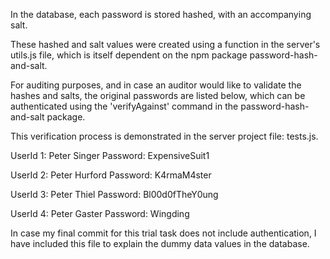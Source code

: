 In the database, each password is stored hashed, with an accompanying salt.

These hashed and salt values were created using a function in the server's utils.js file, which is itself dependent on the npm package password-hash-and-salt.

For auditing purposes, and in case an auditor would like to validate the hashes and salts, the original passwords are listed below, which can be authenticated using the 'verifyAgainst' command in the password-hash-and-salt package.

This verification process is demonstrated in the server project file: tests.js.

UserId 1: Peter Singer
Password: ExpensiveSuit1

UserId 2: Peter Hurford
Password: K4rmaM4ster

UserId 3: Peter Thiel
Password: Bl00d0fTheY0ung

UserId 4: Peter Gaster
Password: Wingding

In case my final commit for this trial task does not include authentication, I have included this file to explain the dummy data values in the database.
